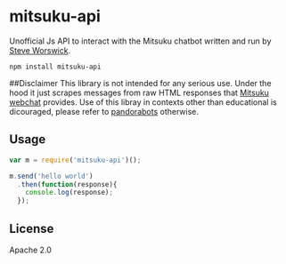 # mitsuku-api

Unofficial Js API to interact with the Mitsuku chatbot written and run by [Steve Worswick](https://www.chatbots.org/expert/steve_worswick/3067/).

```
npm install mitsuku-api
```

##Disclaimer
This library is not intended for any serious use. Under the hood it just scrapes messages from raw HTML responses that [Mitsuku webchat](http://www.square-bear.co.uk/mitsuku/nfchat.htm) provides. Use of this libray in contexts other than educational is dicouraged, please refer to [pandorabots](http://www.pandorabots.com/) otherwise.

## Usage
``` js
var m = require('mitsuku-api')();

m.send('hello world')
  .then(function(response){
    console.log(response);
  });
```

## License
Apache 2.0
